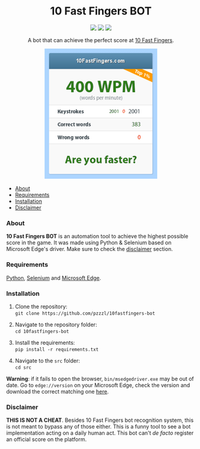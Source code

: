 <h1 align="center">10 Fast Fingers BOT</h1>

<p align="center">
<img src="https://img.shields.io/badge/Python-v3.9.6-yellow?style=for-the-badge&logo=python&logoColor=white">
<img src="https://img.shields.io/badge/Selenium-v3.141.0-green?style=for-the-badge&logo=selenium&logoColor=white">
<img src="https://img.shields.io/badge/Edgedriver-v92.0-blue?style=for-the-badge&logo=microsoft-edge&logoColor=white">
</p>

<p align="center">A bot that can achieve the perfect score at <a href="https://10fastfingers.com/">10 Fast Fingers</a>.</p>

<p align="center">
<img width=300 src="https://raw.githubusercontent.com/pzzzl/10fastfingers-bot/main/public/screenshot.png">
</p>

- [About](#about)
- [Requirements](#requirements)
- [Installation](#installation)
- [Disclaimer](#disclaimer)

### About

**10 Fast Fingers BOT** is an automation tool to achieve the highest possible score in the game. It was made using Python & Selenium based on Microsoft Edge's driver. Make sure to check the [disclaimer](#disclaimer) section.

### Requirements

[Python](https://www.python.org/downloads/), [Selenium](https://www.selenium.dev/) and [Microsoft Edge](https://www.microsoft.com/pt-br/edge?r=1).

### Installation

1. Clone the repository: <br>
`git clone https://github.com/pzzzl/10fastfingers-bot` <br>

2. Navigate to the repository folder: <br>
`cd 10fastfingers-bot` <br>

3. Install the requirements: <br>
`pip install -r requirements.txt` <br>

4. Navigate to the `src` folder: <br>
`cd src` <br>

**Warning**: if it fails to open the browser, `bin/msedgedriver.exe` may be out of date. Go to `edge://version` on your Microsoft Edge, check the version and download the correct matching one [here](https://developer.microsoft.com/en-us/microsoft-edge/tools/webdriver/).

### Disclaimer

**THIS IS NOT A CHEAT**. Besides 10 Fast Fingers bot recognition system, this is not meant to bypass any of those either. This is a funny tool to see a bot implementation acting on a daily human act. This bot can't *de facto* register an official score on the platform.
